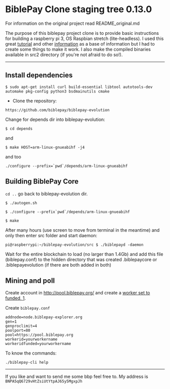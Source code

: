 BiblePay Clone staging tree 0.13.0
===============================


For information on the original project read README_original.md

The purpose of this biblepay project clone is to provide basic instructions for building a raspberry pi 3, OS Raspbian stretch (lite-headless). 
I used this great [tutorial](https://www.reddit.com/r/BiblePay/comments/7qnbp4/bbp_miner_on_pi/) and other [information](https://bitcointalk.org/index.php?topic=2388064) as a base of information but I had to create some things to make it work.
I also make the compiled binaries available in src2 directory (if you're not afraid to do so!).

***

## Install dependencies

`$ sudo apt-get install curl build-essential libtool autotools-dev automake pkg-config python3 bsdmainutils cmake`

 * Clone the repository:

 `https://github.com/biblepay/biblepay-evolution`

 Change for depends dir into biblepay-evolution:

 `$ cd depends`

 and

 `$ make HOST=arm-linux-gnueabihf -j4`

  and too

 ``./configure --prefix=`pwd`/depends/arm-linux-gnueabihf``

## Building BiblePay Core

`cd ..` go back to biblepay-evolution dir.

`$ ./autogen.sh`

``$ ./configure --prefix`pwd`/depends/arm-linux-gnueabihf``

`$ make`

After many hours (use screen to move from terminal in the meantime) and only then enter src folder and start daemon:

`pi@raspberrypi:~/biblepay-evolution/src $ ./biblepayd -daemon`

Wait for the entire blockchain to load (no larger than 1.4Gb) and add this file (biblepay.conf) to the hidden directory that was created .biblepaycore or .biblepayevolution (if there are both added in both)

## Mining and poll

Create account in http://pool.biblepay.org/ and create a [worker set to funded, 1](https://whitewalr.us/2019/pobh-funded-mining.html).

Create `biblepay.conf` 

```
addnode=node.biblepay-explorer.org
gen=1
genproclimit=4
poolport=80
pool=https://pool.biblepay.org
workerid=yourworkername
workeridfunded=yourworkername
```
To know the commands:

`./biblepay-cli help`

***
If you like and want to send me some bbp feel free to. 
My address is `BNPA5qQ6729vHtZsiUtYtpAJ65y5MgxpJh`
